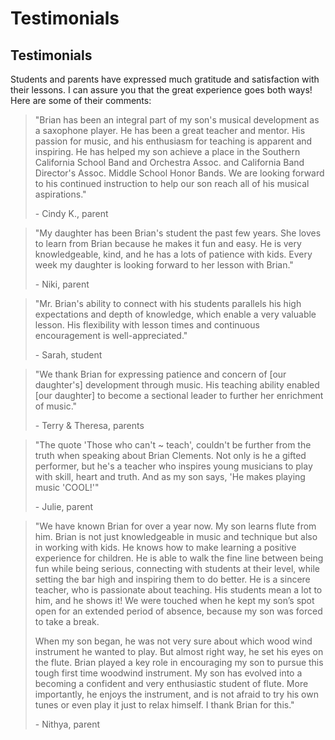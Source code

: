 # Testimonials

## Testimonials
Students and parents have expressed much gratitude and satisfaction with their
lessons. I can assure you that the great experience goes both ways!
Here are some of their comments:

>"Brian has been an integral part of my son's musical development as a saxophone player. He has been a great teacher and mentor. His passion for music, and his enthusiasm for teaching is apparent and inspiring. He has helped my son achieve a place in the Southern California School Band and Orchestra Assoc. and California Band Director's Assoc. Middle School Honor Bands. We are looking forward to his continued instruction to help our son reach all of his musical aspirations."
>
>\- Cindy K., parent

>"My daughter has been Brian's student the past few years. She loves to learn from Brian because he makes it fun and easy. He is very knowledgeable, kind, and he has a lots of patience with kids. Every week my daughter is looking forward to her lesson with Brian."
>
>\- Niki, parent

>"Mr. Brian's ability to connect with his students parallels his high expectations and depth of knowledge, which enable a very valuable lesson. His flexibility with lesson times and continuous encouragement is well-appreciated."
>
>\- Sarah, student

>"We thank Brian for expressing patience and concern of [our daughter's] development through music. His teaching ability enabled [our daughter] to become a sectional leader to further her enrichment of music."
>
>\- Terry & Theresa, parents

>"The quote 'Those who can't ~ teach', couldn't be further from the truth when speaking about Brian Clements. Not only is he a gifted performer, but he's a teacher who inspires young musicians to play with skill, heart and truth. And as my son says, 'He makes playing music 'COOL!'"
>
>\- Julie, parent

>"We have known Brian for over a year now. My son learns flute from him. Brian is not just knowledgeable in music and technique but also in working with kids. He knows how to make learning a positive experience for children. He is able to walk the fine line between being fun while being serious, connecting with students at their level, while setting the bar high and inspiring them to do better. He is a sincere teacher, who is passionate about teaching. His students mean a lot to him, and he shows it! We were touched when he kept my son’s spot open for an extended period of absence, because my son was forced to take a break.
>
>When my son began, he was not very sure about which wood wind instrument he wanted to play. But almost right way, he set his eyes on the flute. Brian played a key role in encouraging my son to pursue this tough first time woodwind instrument. My son has evolved into a becoming a confident and very enthusiastic student of flute. More importantly, he enjoys the instrument, and is not afraid to try his own tunes or even play it just to relax himself. I thank Brian for this."
>
>\- Nithya, parent
